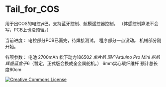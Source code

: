 # Tail_for_COS

用于出COS的电控yi巴。支持蓝牙控制、航模遥控器控制。
（体感控制算法不会写，PCB上也没预留。）

当前进度：
电控部分PCB已画完，待焊接测试。
程序部分一点没动。
机械部分刚开始。

各项参数：
电池 2700mAh 松下动力18650*2
单片机 国产Arduino Pro Mini
舵机辉盛蓝盒子*6（暂定，正式版会换成全金属舵机。）
6mm实心碳纤维杆
预计总长度60cm

<a rel="license" href="http://creativecommons.org/licenses/by-nc-sa/4.0/"><img alt="Creative Commons License" style="border-width:0" src="https://i.creativecommons.org/l/by-nc-sa/4.0/88x31.png" /></a><br />
